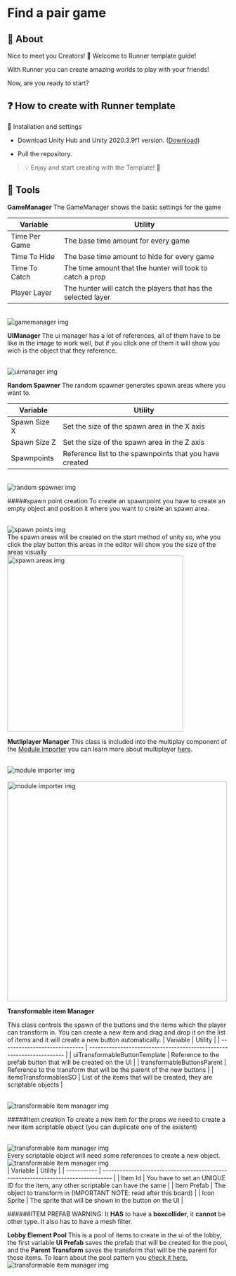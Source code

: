 
# Find a pair game

## 📢 About

Nice to meet you Creators! 👋 Welcome to Runner template guide!

With Runner you can create amazing worlds to play with your friends!

Now, are you ready to start?

  

## ❓ How to create with Runner template

:wrench: Installation and settings

- Download Unity Hub and Unity 2020.3.9f1 version. ([Download](https://unity.com/releases/editor/archive))

- Pull the repository.

  

> 💡 Enjoy and start creating with the Template! :tada:

  

## 🔨 Tools

**GameManager**
The GameManager shows the basic settings for the game

| Variable      | Utility                                                       |
| ------------- | ------------------------------------------------------------- |
| Time Per Game | The base time amount for every game                           |
| Time To Hide  | The base time amount to hide for every game                   |
| Time To Catch | The time amount that the hunter will took to catch a prop     |
| Player Layer  | The hunter will catch the players that has the selected layer |

<br><img src = "docs/images/gamemanager.png" alt = "gamemanager img"></img><br>

**UIManager**
The ui manager has a lot of references, all of them have to be like in the image to work well, but if you click one of them it will show you wich is the object that they reference.

<br><img src = "docs/images/uimanager.png" alt = "uimanager img"></img><br>


**Random Spawner**
The random spawner generates spawn areas where you want to.

| Variable     | Utility                                                 |
| ------------ | ------------------------------------------------------- |
| Spawn Size X | Set the size of the spawn area in the X axis            |
| Spawn Size Z | Set the size of the spawn area in the Z axis            |
| Spawnpoints  | Reference list to the spawnpoints that you have created |

<br><img src = "docs/images/randomspawner.png" alt = "random spawner img"></img><br>

#####spawn point creation
To create an spawnpoint you have to create an empty object and position it where you want to create an spawn area.

<br><img src = "docs/images/spawnpoints.png" alt = "spawn points img"></img><br>
The spawn areas will be created on the start method of unity so, whe you click the play button this areas in the editor will show you the size of the areas visually
<br><img src = "docs/images/spawnareas.png" alt = "spawn areas img" width="400"></img><br>

**Mutliplayer Manager**
This class is included into the multiplay component of the <a href="https://github.com/JasperGame/zepeto-modules"> Module importer</a> you can learn more about multiplayer <a href="https://docs.zepeto.me/studio/reference/multiplay">here</a>.


<br><img src = "docs/images/multiplayermanager.png" alt = "module importer img"></img><br>
<br><img src = "docs/images/moduleimporter.png" alt = "module importer img" width="500"></img><br>

**Transformable item Manager**

This class controls the spawn of the buttons and the items which the player can transform in.
You can create a new item and drag and drop it on the list of items and it will create a new button automatically.
| Variable                      | Utility                                                               |
| ----------------------------- | --------------------------------------------------------------------- |
| uiTransformableButtonTemplate | Reference to the prefab button that will be created on the UI         |
| transformableButtonsParent    | Reference to the transform that will be the parent of the new buttons |
| itemsTransformablesSO         | List of the items that will be created, they are scriptable objects   |

<br><img src = "docs/images/transformableitemsmanager.png" alt = "transformable item manager img"></img><br>

#####Item creation
To create a new item for the props we need to create a new item scriptable object (you can duplicate one of the existent)

<br><img src = "docs/images/scriptables.png" alt = "transformable item manager img"></img><br>
Every scriptable object will need some references to create a new object.
<br><img src = "docs/images/itemtransformableSO.png" alt = "transformable item manager img"></img><br>
| Variable    | Utility                                                                           |
| ----------- | --------------------------------------------------------------------------------- |
| Item Id     | You have to set an UNIQUE ID for the item, any other scriptable can have the same |
| Item Prefab | The object to transform in (IMPORTANT NOTE: read after this board)                |
| Icon Sprite | The sprite that will be shown in the button on the UI                             |

######ITEM PREFAB WARNING:
 It **HAS** to have a **boxcollider**, it **cannot** be other type. It also has to have a mesh filter.

**Lobby Element Pool**
This is a pool of items to create in the ui of the lobby, the first variable **Ui Prefab** saves the prefab that will be created for the pool, and the **Parent Transform** saves the transform that will be the parent for those items.
To learn about the pool pattern you <a href="https://en.wikipedia.org/wiki/Object_pool_pattern">check it here.</a>
<br><img src = "docs/images/lobbypool.png" alt = "transformable item manager img"></img><br>

